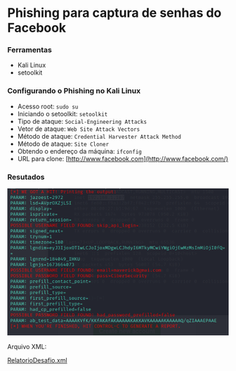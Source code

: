 # Phishing para captura de senhas do Facebook

### Ferramentas

- Kali Linux
- setoolkit

### Configurando o Phishing no Kali Linux

- Acesso root: `sudo su`
- Iniciando o setoolkit: `setoolkit`
- Tipo de ataque: `Social-Engineering Attacks`
- Vetor de ataque: `Web Site Attack Vectors`
- Método de ataque: `Credential Harvester Attack Method `
- Método de ataque: `Site Cloner`
- Obtendo o endereço da máquina: `ifconfig`
- URL para clone: [http://www.facebook.com](http://www.facebook.com/)

### Resutados

![Relatorio](https://github.com/SidneyMoreira/bootCampsDIO/blob/main/FormacaoCyberSecurity/0-Desafios/1-Phishing/Relatorio.png)

Arquivo XML:

 [RelatorioDesafio.xml](RelatorioDesafio.xml) 
